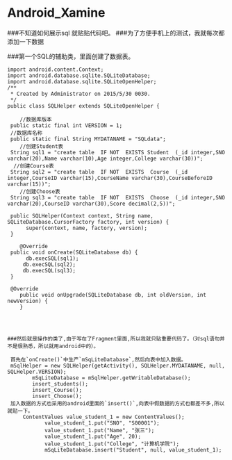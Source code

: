 # Android_Xamine 

###不知道如何展示sql  就贴贴代码吧。
###为了方便手机上的测试，我就每次都添加一下数据

###第一个SQL的辅助类，里面创建了数据表。

    import android.content.Context;
    import android.database.sqlite.SQLiteDatabase;
    import android.database.sqlite.SQLiteOpenHelper;
    /**
     * Created by Administrator on 2015/5/30 0030.
     */
    public class SQLHelper extends SQLiteOpenHelper {

        //数据库版本
     public static final int VERSION = 1;
     //数据库名称
     public static final String MYDATANAME = "SQLdata";
        //创建Student表
     String sql1 = "create table  IF NOT  EXISTS Student  (_id integer,SNO varchar(20),Name varchar(10),Age integer,College varchar(30))";
      //创建Course表
     String sql2 = "create table  IF NOT  EXISTS  Course  (_id integer,CourseID varchar(15),CourseName varchar(30),CourseBeforeID varchar(15))";
        //创建Choose表
     String sql3 = "create table  IF NOT  EXISTS  Choose  (_id integer,SNO varchar(20),CourseID varchar(30),Score decimal(2,5))";

     public SQLHelper(Context context, String name, SQLiteDatabase.CursorFactory factory, int version) {
          super(context, name, factory, version);
     }

        @Override
     public void onCreate(SQLiteDatabase db) {
          db.execSQL(sql1);
         db.execSQL(sql2);
         db.execSQL(sql3);
     }

     @Override
        public void onUpgrade(SQLiteDatabase db, int oldVersion, int newVersion) {
        }




    ###然后就是操作的类了,由于写在了Fragment里面,所以我就只贴重要代码了。（对sql语句并不是很熟悉，所以就用android中的）。

     首先在`onCreate()`中生产`mSqLiteDatabase`,然后向表中加入数据。
     mSqlHelper = new SQLHelper(getActivity(), SQLHelper.MYDATANAME, null, SQLHelper.VERSION);
            mSqLiteDatabase = mSqlHelper.getWritableDatabase();
            insert_students();
            insert_Course();
            insert_Choose();
     加入数据的方式也采用的android里面的`insert()`,向表中假数据的方式也都差不多,所以就贴一下。
         ContentValues value_student_1 = new ContentValues();
                value_student_1.put("SNO", "S00001");
                value_student_1.put("Name", "张三");
                value_student_1.put("Age", 20);
                value_student_1.put("College", "计算机学院");
                mSqLiteDatabase.insert("Student", null, value_student_1);